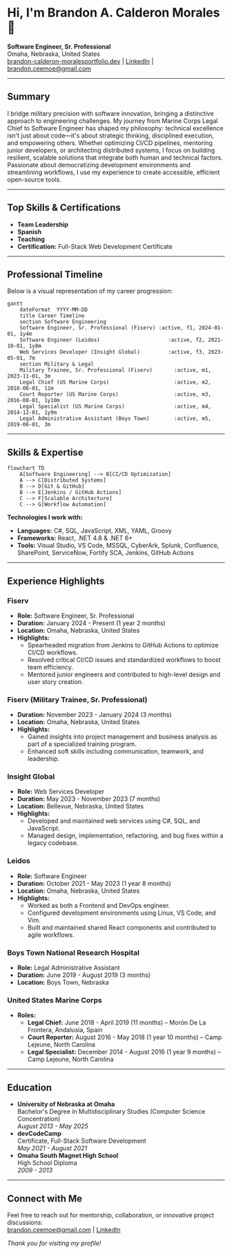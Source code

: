 # Hi, I'm Brandon A. Calderon Morales 👋

**Software Engineer, Sr. Professional**  
Omaha, Nebraska, United States  
[brandon-calderon-moralesportfolio.dev](https://brandon-calderon-moralesportfolio.dev) | [LinkedIn](https://www.linkedin.com/in/bcalderonmorales-cmoe) | brandon.ceemoe@gmail.com

---

## Summary

I bridge military precision with software innovation, bringing a distinctive approach to engineering challenges. My journey from Marine Corps Legal Chief to Software Engineer has shaped my philosophy: technical excellence isn't just about code—it's about strategic thinking, disciplined execution, and empowering others. Whether optimizing CI/CD pipelines, mentoring junior developers, or architecting distributed systems, I focus on building resilient, scalable solutions that integrate both human and technical factors. Passionate about democratizing development environments and streamlining workflows, I use my experience to create accessible, efficient open-source tools.

---

## Top Skills & Certifications

- **Team Leadership**
- **Spanish**
- **Teaching**
- **Certification:** Full-Stack Web Development Certificate

---

## Professional Timeline

Below is a visual representation of my career progression:

~~~mermaid
gantt
    dateFormat  YYYY-MM-DD
    title Career Timeline
    section Software Engineering
    Software Engineer, Sr. Professional (Fiserv) :active, f1, 2024-01-01, 1y4m
    Software Engineer (Leidos)                      :active, f2, 2021-10-01, 1y8m
    Web Services Developer (Insight Global)         :active, f3, 2023-05-01, 7m
    section Military & Legal
    Military Trainee, Sr. Professional (Fiserv)       :active, m1, 2023-11-01, 3m
    Legal Chief (US Marine Corps)                     :active, m2, 2018-06-01, 11m
    Court Reporter (US Marine Corps)                  :active, m3, 2016-08-01, 1y10m
    Legal Specialist (US Marine Corps)                :active, m4, 2014-12-01, 1y9m
    Legal Administrative Assistant (Boys Town)        :active, m5, 2019-06-01, 3m
~~~

---

## Skills & Expertise

```mermaid
flowchart TD
    A[Software Engineering] --> B[CI/CD Optimization]
    A --> C[Distributed Systems]
    B --> D[Git & GitHub]
    B --> E[Jenkins / GitHub Actions]
    C --> F[Scalable Architecture]
    C --> G[Workflow Automation]
```

**Technologies I work with:**

- **Languages:** C#, SQL, JavaScript, XML, YAML, Groovy  
- **Frameworks:** React, .NET 4.8 & .NET 6+  
- **Tools:** Visual Studio, VS Code, MSSQL, CyberArk, Splunk, Confluence, SharePoint, ServiceNow, Fortify SCA, Jenkins, GitHub Actions

---

## Experience Highlights

### Fiserv
- **Role:** Software Engineer, Sr. Professional  
- **Duration:** January 2024 - Present (1 year 2 months)  
- **Location:** Omaha, Nebraska, United States  
- **Highlights:**
  - Spearheaded migration from Jenkins to GitHub Actions to optimize CI/CD workflows.
  - Resolved critical CI/CD issues and standardized workflows to boost team efficiency.
  - Mentored junior engineers and contributed to high-level design and user story creation.

### Fiserv (Military Trainee, Sr. Professional)
- **Duration:** November 2023 - January 2024 (3 months)  
- **Location:** Omaha, Nebraska, United States  
- **Highlights:**
  - Gained insights into project management and business analysis as part of a specialized training program.
  - Enhanced soft skills including communication, teamwork, and leadership.

### Insight Global
- **Role:** Web Services Developer  
- **Duration:** May 2023 - November 2023 (7 months)  
- **Location:** Bellevue, Nebraska, United States  
- **Highlights:**
  - Developed and maintained web services using C#, SQL, and JavaScript.
  - Managed design, implementation, refactoring, and bug fixes within a legacy codebase.

### Leidos
- **Role:** Software Engineer  
- **Duration:** October 2021 - May 2023 (1 year 8 months)  
- **Location:** Omaha, Nebraska, United States  
- **Highlights:**
  - Worked as both a Frontend and DevOps engineer.
  - Configured development environments using Linux, VS Code, and Vim.
  - Built and maintained shared React components and contributed to agile workflows.

### Boys Town National Research Hospital
- **Role:** Legal Administrative Assistant  
- **Duration:** June 2019 - August 2019 (3 months)  
- **Location:** Boys Town, Nebraska

### United States Marine Corps
- **Roles:**
  - **Legal Chief:** June 2018 - April 2019 (11 months) – Morón De La Frontera, Andalusia, Spain
  - **Court Reporter:** August 2016 - May 2018 (1 year 10 months) – Camp Lejeune, North Carolina
  - **Legal Specialist:** December 2014 - August 2016 (1 year 9 months) – Camp Lejeune, North Carolina

---

## Education

- **University of Nebraska at Omaha**  
  Bachelor's Degree in Multidisciplinary Studies (Computer Science Concentration)  
  *August 2013 - May 2025*
- **devCodeCamp**  
  Certificate, Full-Stack Software Development  
  *May 2021 - August 2021*
- **Omaha South Magnet High School**  
  High School Diploma  
  *2009 - 2013*

---

## Connect with Me

Feel free to reach out for mentorship, collaboration, or innovative project discussions:  
[brandon.ceemoe@gmail.com](mailto:brandon.ceemoe@gmail.com) | [LinkedIn](https://www.linkedin.com/in/bcalderonmorales-cmoe)

*Thank you for visiting my profile!*
```


